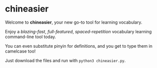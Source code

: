 # chineasier


Welcome to **chineasier**, your new go-to tool for learning vocabulary.

Enjoy a *blazing-fast*, *full-featured*, *spaced-repetition* vocabulary learning command-line tool today.

You can even substitute pinyin for definitions, and you get to type them in camelcase too!

Just download the files and run with `python3 chineasier.py`.
